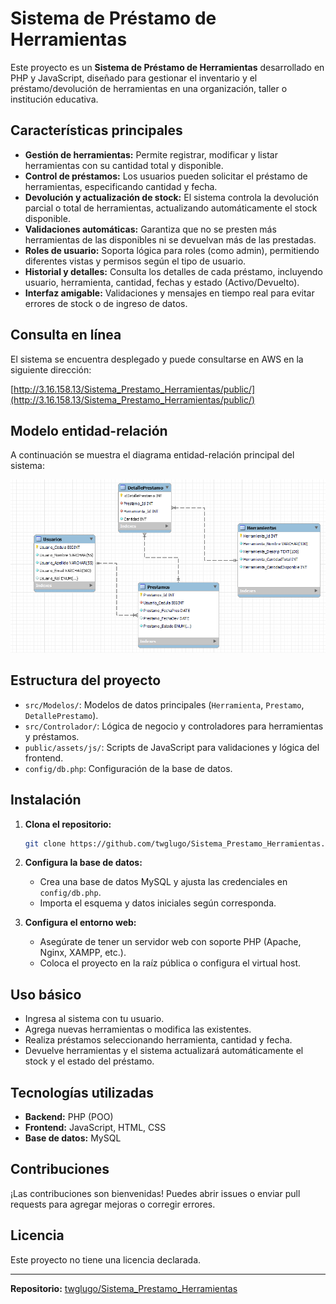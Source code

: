 # Sistema de Préstamo de Herramientas

Este proyecto es un **Sistema de Préstamo de Herramientas** desarrollado en PHP y JavaScript, diseñado para gestionar el inventario y el préstamo/devolución de herramientas en una organización, taller o institución educativa.

## Características principales

- **Gestión de herramientas:** Permite registrar, modificar y listar herramientas con su cantidad total y disponible.
- **Control de préstamos:** Los usuarios pueden solicitar el préstamo de herramientas, especificando cantidad y fecha.
- **Devolución y actualización de stock:** El sistema controla la devolución parcial o total de herramientas, actualizando automáticamente el stock disponible.
- **Validaciones automáticas:** Garantiza que no se presten más herramientas de las disponibles ni se devuelvan más de las prestadas.
- **Roles de usuario:** Soporta lógica para roles (como admin), permitiendo diferentes vistas y permisos según el tipo de usuario.
- **Historial y detalles:** Consulta los detalles de cada préstamo, incluyendo usuario, herramienta, cantidad, fechas y estado (Activo/Devuelto).
- **Interfaz amigable:** Validaciones y mensajes en tiempo real para evitar errores de stock o de ingreso de datos.

## Consulta en línea

El sistema se encuentra desplegado y puede consultarse en AWS en la siguiente dirección:

[http://3.16.158.13/Sistema_Prestamo_Herramientas/public/](http://3.16.158.13/Sistema_Prestamo_Herramientas/public/)

## Modelo entidad-relación

A continuación se muestra el diagrama entidad-relación principal del sistema:

![Diagrama ER](utils/diagramaModeloEntidad.PNG)

## Estructura del proyecto

- `src/Modelos/`: Modelos de datos principales (`Herramienta`, `Prestamo`, `DetallePrestamo`).
- `src/Controlador/`: Lógica de negocio y controladores para herramientas y préstamos.
- `public/assets/js/`: Scripts de JavaScript para validaciones y lógica del frontend.
- `config/db.php`: Configuración de la base de datos.

## Instalación

1. **Clona el repositorio:**
   ```bash
   git clone https://github.com/twglugo/Sistema_Prestamo_Herramientas.git
   ```
2. **Configura la base de datos:**
   - Crea una base de datos MySQL y ajusta las credenciales en `config/db.php`.
   - Importa el esquema y datos iniciales según corresponda.

3. **Configura el entorno web:**
   - Asegúrate de tener un servidor web con soporte PHP (Apache, Nginx, XAMPP, etc.).
   - Coloca el proyecto en la raíz pública o configura el virtual host.

## Uso básico

- Ingresa al sistema con tu usuario.
- Agrega nuevas herramientas o modifica las existentes.
- Realiza préstamos seleccionando herramienta, cantidad y fecha.
- Devuelve herramientas y el sistema actualizará automáticamente el stock y el estado del préstamo.

## Tecnologías utilizadas

- **Backend:** PHP (POO)
- **Frontend:** JavaScript, HTML, CSS
- **Base de datos:** MySQL

## Contribuciones

¡Las contribuciones son bienvenidas! Puedes abrir issues o enviar pull requests para agregar mejoras o corregir errores.

## Licencia

Este proyecto no tiene una licencia declarada.

---

**Repositorio:** [twglugo/Sistema_Prestamo_Herramientas](https://github.com/twglugo/Sistema_Prestamo_Herramientas)
